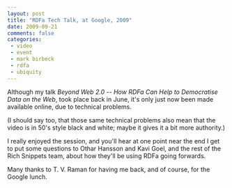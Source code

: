```yaml
---
layout: post
title: "RDFa Tech Talk, at Google, 2009"
date: 2009-09-21
comments: false
categories:
 - video
 - event
 - mark birbeck
 - rdfa
 - ubiquity
---
```

  
Although my talk _Beyond Web 2.0 -- How RDFa Can Help to Democratise Data on
the Web_, took place back in June, it's only just now been made available
online, due to technical problems.

<!-- more -->

  
(I should say too, that those same technical problems also mean that the video
is in 50's style black and white; maybe it gives it a bit more authority.)

  
I really enjoyed the session, and you'll hear at one point near the end I get
to put some questions to Othar Hansson and Kavi Goel, and the rest of the Rich
Snippets team, about how they'll be using RDFa going forwards.

  
Many thanks to T. V. Raman for having me back, and of course, for the Google
lunch.

  

